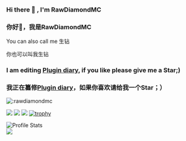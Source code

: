 ### Hi there 👋 , I'm RawDiamondMC
### 你好👋，我是RawDiamondMC
You can also call me 生钻

你也可以叫我生钻

### I am editing [Plugin diary](https://github.com/InsidePlugins/plugin-diary-docs), if you like please give me a Star;)
### 我正在纂修[Plugin diary](https://github.com/InsidePlugins/plugin-diary-docs)，如果你喜欢请给我一个Star；）

![:rawdiamondmc](https://count.getloli.com/get/@rawdiamondmc?theme=asoul)

![](http://github-profile-summary-cards.vercel.app/api/cards/profile-details?username=rawdiamondmc&theme=nord_bright)
![](http://github-profile-summary-cards.vercel.app/api/cards/most-commit-language?username=rawdiamondmc&theme=nord_bright)
![](http://github-profile-summary-cards.vercel.app/api/cards/productive-time?username=rawdiamondmc&theme=nord_bright&utcOffset=8)
[![trophy](https://github-profile-trophy.vercel.app/?username=rawdiamondmc)](https://github.com/ryo-ma/github-profile-trophy)

<p align="center">

  <img src="https://github-readme-stats.vercel.app/api?username=rawdiamondmc&show_icons=true" alt="Profile Stats"><br>
  <img src="https://github-readme-stats.vercel.app/api/top-langs/?username=rawdiamondmc&layout=compact"><br>
</p>
